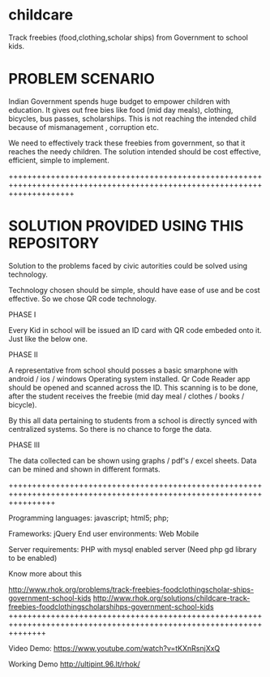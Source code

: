 childcare
=========

Track freebies (food,clothing,scholar ships) from Government to school kids.


PROBLEM SCENARIO
================

Indian Government spends huge budget to empower children with education. It gives out free bies like food (mid day meals), clothing, bicycles, bus passes, scholarships.  This is not reaching the intended child because of mismanagement , corruption etc.

We need to effectively track these freebies from government, so that it  reaches the needy children. The solution intended should be cost effective, efficient, simple to implement.

++++++++++++++++++++++++++++++++++++++++++++++++++++++++++++++++++++++++++++++++++++++++++++++++++++++++++++++++++++++++++

SOLUTION PROVIDED USING THIS REPOSITORY
=========================================
Solution to the problems faced by civic autorities could be solved using technology.

Technology chosen should be simple, should have ease of use and be cost effective. So we chose QR code technology.

PHASE I

Every Kid in school will be issued an ID card with QR code embeded onto it. Just like the below one.

PHASE II

A representative from school should posses a basic smarphone with android / ios / windows Operating system installed. Qr Code Reader app should be opened and scanned across the ID. This scanning is to be done, after the student receives the freebie (mid day meal / clothes / books / bicycle).

By this all data pertaining to students from a school is directly synced with centralized systems. So there is no chance to forge the data.

PHASE III

The data collected can be shown using graphs / pdf's / excel sheets. Data can be mined and shown in different formats.

++++++++++++++++++++++++++++++++++++++++++++++++++++++++++++++++++++++++++++++++++++++++++++++++++++++++++++++++++++++

Programming languages: 
javascript; html5; php;

Frameworks: 
jQuery
End user environments: 
Web
Mobile

Server requirements: 
PHP with mysql enabled server (Need php gd library to be enabled)


Know more about this

http://www.rhok.org/problems/track-freebies-foodclothingscholar-ships-government-school-kids
http://www.rhok.org/solutions/childcare-track-freebies-foodclothingscholarshihps-government-school-kids
++++++++++++++++++++++++++++++++++++++++++++++++++++++++++++++++++++++++++++++++++++++++++++++++++++++++++++++++++++


Video Demo:
https://www.youtube.com/watch?v=tKXnRsnjXxQ

Working Demo
http://ultipint.96.lt/rhok/
